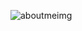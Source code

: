 ![aboutmeimg](https://user-images.githubusercontent.com/50078845/130334524-feb532d9-c7de-4a48-84a2-952b161e87b2.png)

<!--
**albertogg99/albertogg99** is a ✨ _special_ ✨ repository because its `README.md` (this file) appears on your GitHub profile.

Here are some ideas to get you started:

- 🔭 I’m currently working on ...
- 🌱 I’m currently learning ...
- 👯 I’m looking to collaborate on ...
- 🤔 I’m looking for help with ...
- 💬 Ask me about ...
- 📫 How to reach me: ...
- 😄 Pronouns: ...
- ⚡ Fun fact: ...
-->
